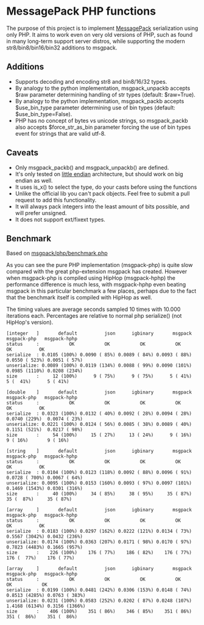 MessagePack PHP functions
=============

The purpose of this project is to implement [MessagePack](http://msgpack.org/) serialization using only PHP. It aims to work even on very old versions of PHP, such as found in many long-term support server distros, while supporting the modern str8/bin8/bin16/bin32 additions to msgpack.

Additions
-----

 - Supports decoding and encoding str8 and bin8/16/32 types.
 - By analogy to the python implementation, msgpack_unpackb accepts $raw parameter determining handling of str types (default: $raw=True).
 - By analogy to the python implementation, msgpack_packb accepts $use_bin_type parameter determining use of bin types (default: $use_bin_type=False).
 - PHP has no concept of bytes vs unicode strings, so msgpack_packb also accepts $force_str_as_bin parameter forcing the use of bin types event for
   strings that are valid utf-8.

Caveats
-----

 - Only msgpack_packb() and msgpack_unpackb() are defined.
 - It's only tested on [little endian](http://en.wikipedia.org/wiki/Endianness) architecture, but should work on big endian as well. 
 - It uses is_x() to select the type, do your casts before using the functions
 - Unlike the official lib you can't pack objects. Feel free to submit a pull request to add this functionality.
 - It will always pack integers into the least amount of bits possible, and will prefer unsigned.
 - It does not support ext/fixext types.
 
Benchmark
-----

Based on [msgpack/php/benchmark.php](https://github.com/msgpack/msgpack/blob/master/php/benchmark.php)

As you can see the pure PHP implementation (msgpack-php) is quite slow compared with the great php-extension msgpack has created. 
However when msgpack-php is compiled using HipHop (msgpack-hphp) the performance difference is much less, with msgpack-hphp even beating msgpack in this particular benchmark a few places, perhaps due to the fact that the benchmark itself is compiled with HipHop as well.

The timing values are average seconds sampled 10 times with 10.000 iterations each. Percentages are relative to normal php serialize() (not HipHop's version).


```
[integer   ]       default          json      igbinary       msgpack   msgpack-php   msgpack-hphp
status     :           OK           OK           OK           OK           OK          OK
serialize  : 0.0105 (100%) 0.0090 ( 85%) 0.0089 ( 84%) 0.0093 ( 88%) 0.0550 ( 523%) 0.0051 ( 57%)
unserialize: 0.0089 (100%) 0.0119 (134%) 0.0088 ( 99%) 0.0090 (101%) 0.0985 (1110%) 0.0208 (234%)
size       :     12 (100%)      9 ( 75%)      9 ( 75%)      5 ( 41%)      5 (  41%)      5 ( 41%)

[double    ]       default          json      igbinary       msgpack   msgpack-php   msgpack-hphp
status     :           OK           OK           OK           OK           OK          OK
serialize  : 0.0323 (100%) 0.0132 ( 40%) 0.0092 ( 28%) 0.0094 ( 28%) 0.0740 (229%)  0.0074 ( 23%)
unserialize: 0.0221 (100%) 0.0124 ( 56%) 0.0085 ( 38%) 0.0089 ( 40%) 0.1151 (521%)  0.0217 ( 98%)
size       :     54 (100%)     15 ( 27%)     13 ( 24%)      9 ( 16%)      9 ( 16%)       9 ( 16%)

[string    ]       default          json      igbinary       msgpack   msgpack-php   msgpack-hphp
status     :           OK           OK           OK           OK           OK          OK
serialize  : 0.0104 (100%) 0.0123 (118%) 0.0092 ( 88%) 0.0096 ( 91%) 0.0728 ( 700%) 0.0067 ( 64%)
unserialize: 0.0095 (100%) 0.0153 (160%) 0.0093 ( 97%) 0.0097 (101%) 0.1469 (1543%) 0.0301 (316%)
size       :     40 (100%)     34 ( 85%)     38 ( 95%)     35 ( 87%)     35 (  87%)     35 ( 87%)

[array     ]       default          json      igbinary       msgpack   msgpack-php   msgpack-hphp
status     :           OK           OK           OK           OK           OK          OK
serialize  : 0.0183 (100%) 0.0297 (162%) 0.0222 (121%) 0.0134 ( 73%) 0.5567 (3042%) 0.0432 (236%)
unserialize: 0.0174 (100%) 0.0363 (207%) 0.0171 ( 98%) 0.0170 ( 97%) 0.7823 (4483%) 0.1665 (957%)
size       :    226 (100%)    176 ( 77%)    186 ( 82%)    176 ( 77%)    176 (  77%)    176 ( 77%)

[array     ]       default          json      igbinary       msgpack    msgpack-php   msgpack-hphp
status     :           OK           OK           OK           OK           OK           OK
serialize  : 0.0199 (100%) 0.0481 (242%) 0.0306 (153%) 0.0148 ( 74%) 0.8513 (4285%) 0.0763 ( 383%)
unserialize: 0.0231 (100%) 0.0583 (252%) 0.0202 ( 87%) 0.0248 (107%) 1.4168 (6134%) 0.3156 (1366%)
size       :    406 (100%)    351 ( 86%)    346 ( 85%)    351 ( 86%)    351 (  86%)    351 (  86%)
```
